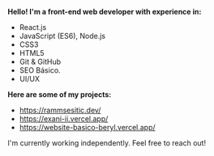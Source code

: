 **Hello! I'm a front-end web developer with experience in:**
  -  React.js
  -  JavaScript (ES6), Node.js
  -  CSS3
  -  HTML5
  -  Git & GitHub
  -  SEO Básico.
  -  UI/UX

**Here are some of my projects:**
  -  https://rammsesitic.dev/
  -  https://exani-ii.vercel.app/
  -  https://website-basico-beryl.vercel.app/

I'm currently working independently. Feel free to reach out!
